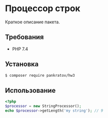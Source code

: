 # Процессор строк

Краткое описание пакета.

## Требования

- PHP 7.4

## Установка

```bash
$ composer require pankratov/hw3
```

## Использование

```php
<?php
$processor = new StringProcessor();
echo $processor->getLength('my string'); // 9  
```
